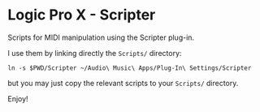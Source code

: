 # Logic Pro X - Scripter

Scripts for MIDI manipulation using the Scripter plug-in.

I use them by linking directly the `Scripts/` directory:
```
ln -s $PWD/Scripter ~/Audio\ Music\ Apps/Plug-In\ Settings/Scripter
```
but you may just copy the relevant scripts to your `Scripts/` directory.

Enjoy!
